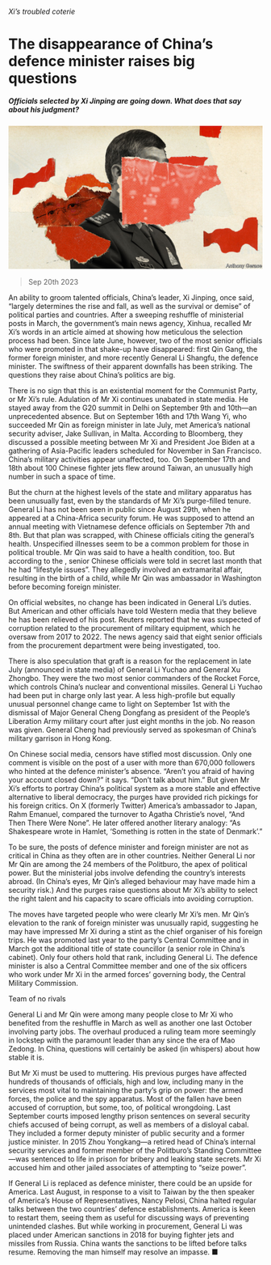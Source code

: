 ###### Xi’s troubled coterie

# The disappearance of China’s defence minister raises big questions 

##### Officials selected by Xi Jinping are going down. What does that say about his judgment? 

![image](images/20230923_CND001.jpg) 

> Sep 20th 2023 

An ability to groom talented officials, China’s leader, Xi Jinping, once said, “largely determines the rise and fall, as well as the survival or demise” of political parties and countries. After a sweeping reshuffle of ministerial posts in March, the government’s main news agency, Xinhua, recalled Mr Xi’s words in an article aimed at showing how meticulous the selection process had been. Since late June, however, two of the most senior officials who were promoted in that shake-up have disappeared: first Qin Gang, the former foreign minister, and more recently General Li Shangfu, the defence minister. The swiftness of their apparent downfalls has been striking. The questions they raise about China’s politics are big. 

There is no sign that this is an existential moment for the Communist Party, or Mr Xi’s rule. Adulation of Mr Xi continues unabated in state media. He stayed away from the G20 summit in Delhi on September 9th and 10th—an unprecedented absence. But on September 16th and 17th Wang Yi, who succeeded Mr Qin as foreign minister in late July, met America’s national security adviser, Jake Sullivan, in Malta. According to Bloomberg, they discussed a possible meeting between Mr Xi and President Joe Biden at a gathering of Asia-Pacific leaders scheduled for November in San Francisco. China’s military activities appear unaffected, too. On September 17th and 18th about 100 Chinese fighter jets flew around Taiwan, an unusually high number in such a space of time. 

But the churn at the highest levels of the state and military apparatus has been unusually fast, even by the standards of Mr Xi’s purge-filled tenure. General Li has not been seen in public since August 29th, when he appeared at a China-Africa security forum. He was supposed to attend an annual meeting with Vietnamese defence officials on September 7th and 8th. But that plan was scrapped, with Chinese officials citing the general’s health. Unspecified illnesses seem to be a common problem for those in political trouble. Mr Qin was said to have a health condition, too. But according to the , senior Chinese officials were told in secret last month that he had “lifestyle issues”. They allegedly involved an extramarital affair, resulting in the birth of a child, while Mr Qin was ambassador in Washington before becoming foreign minister. 

On official websites, no change has been indicated in General Li’s duties. But American and other officials have told Western media that they believe he has been relieved of his post. Reuters reported that he was suspected of corruption related to the procurement of military equipment, which he oversaw from 2017 to 2022. The news agency said that eight senior officials from the procurement department were being investigated, too. 

There is also speculation that graft is a reason for the replacement in late July (announced in state media) of General Li Yuchao and General Xu Zhongbo. They were the two most senior commanders of the Rocket Force, which controls China’s nuclear and conventional missiles. General Li Yuchao had been put in charge only last year. A less high-profile but equally unusual personnel change came to light on September 1st with the dismissal of Major General Cheng Dongfang as president of the People’s Liberation Army military court after just eight months in the job. No reason was given. General Cheng had previously served as spokesman of China’s military garrison in Hong Kong. 

On Chinese social media, censors have stifled most discussion. Only one comment is visible on the post of a user with more than 670,000 followers who hinted at the defence minister’s absence. “Aren’t you afraid of having your account closed down?” it says. “Don’t talk about him.” But given Mr Xi’s efforts to portray China’s political system as a more stable and effective alternative to liberal democracy, the purges have provided rich pickings for his foreign critics. On X (formerly Twitter) America’s ambassador to Japan, Rahm Emanuel, compared the turnover to Agatha Christie’s novel, “And Then There Were None”. He later offered another literary analogy: “As Shakespeare wrote in Hamlet, ‘Something is rotten in the state of Denmark’.” 

To be sure, the posts of defence minister and foreign minister are not as critical in China as they often are in other countries. Neither General Li nor Mr Qin are among the 24 members of the Politburo, the apex of political power. But the ministerial jobs involve defending the country’s interests abroad. (In China’s eyes, Mr Qin’s alleged behaviour may have made him a security risk.) And the purges raise questions about Mr Xi’s ability to select the right talent and his capacity to scare officials into avoiding corruption. 

The moves have targeted people who were clearly Mr Xi’s men. Mr Qin’s elevation to the rank of foreign minister was unusually rapid, suggesting he may have impressed Mr Xi during a stint as the chief organiser of his foreign trips. He was promoted last year to the party’s Central Committee and in March got the additional title of state councillor (a senior role in China’s cabinet). Only four others hold that rank, including General Li. The defence minister is also a Central Committee member and one of the six officers who work under Mr Xi in the armed forces’ governing body, the Central Military Commission.

Team of no rivals

General Li and Mr Qin were among many people close to Mr Xi who benefited from the reshuffle in March as well as another one last October involving party jobs. The overhaul produced a ruling team more seemingly in lockstep with the paramount leader than any since the era of Mao Zedong. In China, questions will certainly be asked (in whispers) about how stable it is.

But Mr Xi must be used to muttering. His previous purges have affected hundreds of thousands of officials, high and low, including many in the services most vital to maintaining the party’s grip on power: the armed forces, the police and the spy apparatus. Most of the fallen have been accused of corruption, but some, too, of political wrongdoing. Last September courts imposed lengthy prison sentences on several security chiefs accused of being corrupt, as well as members of a disloyal cabal. They included a former deputy minister of public security and a former justice minister. In 2015 Zhou Yongkang—a retired head of China’s internal security services and former member of the Politburo’s Standing Committee—was sentenced to life in prison for bribery and leaking state secrets. Mr Xi accused him and other jailed associates of attempting to “seize power”. 

If General Li is replaced as defence minister, there could be an upside for America. Last August, in response to a visit to Taiwan by the then speaker of America’s House of Representatives, Nancy Pelosi, China halted regular talks between the two countries’ defence establishments. America is keen to restart them, seeing them as useful for discussing ways of preventing unintended clashes. But while working in procurement, General Li was placed under American sanctions in 2018 for buying fighter jets and missiles from Russia. China wants the sanctions to be lifted before talks resume. Removing the man himself may resolve an impasse. ■


